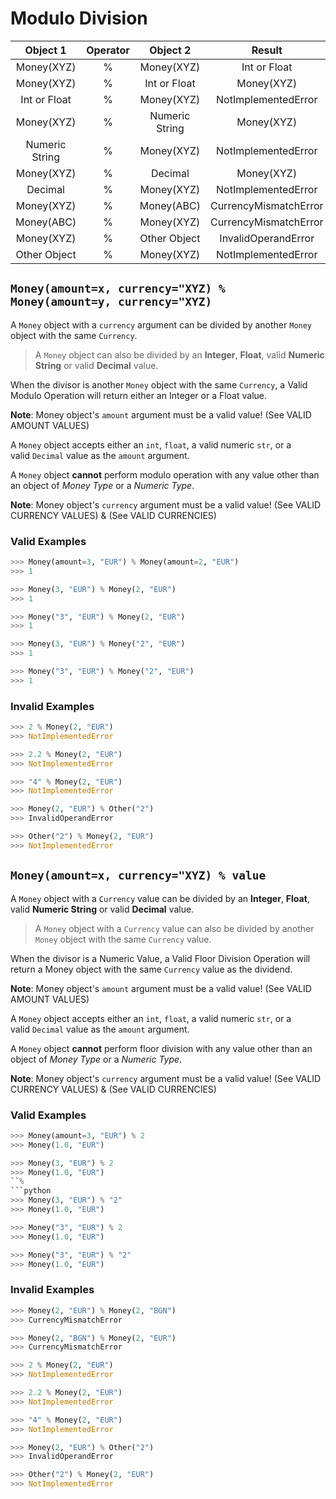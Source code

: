 # Modulo Division

| Object 1 | Operator | Object 2 | Result | Validity |
| :--: | :--: | :--: | :--: | :--: |
| Money(XYZ) | % | Money(XYZ) | Int or Float | Valid |
| Money(XYZ) | % | Int or Float | Money(XYZ) | Valid |
| Int or Float  | % | Money(XYZ) | NotImplementedError | Invalid |
| Money(XYZ) | % | Numeric String | Money(XYZ) | Valid |
| Numeric String  | % | Money(XYZ) | NotImplementedError | Invalid |
| Money(XYZ) | % | Decimal | Money(XYZ) | Valid |
| Decimal  | % | Money(XYZ) | NotImplementedError | Invalid |
| Money(XYZ) | % | Money(ABC) | CurrencyMismatchError | Invalid |
| Money(ABC) | % | Money(XYZ) | CurrencyMismatchError | Invalid |
| Money(XYZ) | % | Other Object | InvalidOperandError | Invalid |
| Other Object | % | Money(XYZ) | NotImplementedError | Invalid |


## `Money(amount=x, currency="XYZ) % Money(amount=y, currency="XYZ)`

A `Money` object with a `currency` argument can be divided by another `Money` object with the same `Currency`.

> A `Money` object can also be divided by an **Integer**, **Float**, valid **Numeric String** or valid **Decimal** value.

When the divisor is another `Money` object with the same `Currency`, a Valid Modulo Operation will return either an Integer or a Float value.

**Note**: Money object's `amount` argument must be a valid value! (See VALID AMOUNT VALUES)

A `Money` object accepts either an `int`, `float`, a valid numeric `str`, or a valid `Decimal` value as the `amount` argument.

A `Money` object **cannot** perform modulo operation with any value other than an object of *Money Type* or a *Numeric Type*.

**Note**: Money object's `currency` argument must be a valid value! (See VALID CURRENCY VALUES) & (See VALID CURRENCIES)

### Valid Examples

```python
>>> Money(amount=3, "EUR") % Money(amount=2, "EUR")
>>> 1
```

```python
>>> Money(3, "EUR") % Money(2, "EUR")
>>> 1
```

```python
>>> Money("3", "EUR") % Money(2, "EUR")
>>> 1
```

```python
>>> Money(3, "EUR") % Money("2", "EUR")
>>> 1
```

```python
>>> Money("3", "EUR") % Money("2", "EUR")
>>> 1
```

### Invalid Examples

```python
>>> 2 % Money(2, "EUR")
>>> NotImplementedError
```

```python
>>> 2.2 % Money(2, "EUR")
>>> NotImplementedError
```

```python
>>> "4" % Money(2, "EUR")
>>> NotImplementedError
```

```python
>>> Money(2, "EUR") % Other("2")
>>> InvalidOperandError
```

```python
>>> Other("2") % Money(2, "EUR")
>>> NotImplementedError
```


## `Money(amount=x, currency="XYZ) % value`

A `Money` object with a `Currency` value can be divided by an **Integer**, **Float**, valid **Numeric String** or valid **Decimal** value.

> A `Money` object with a `Currency` value can also be divided by another `Money` object with the same `Currency` value.

When the divisor is a Numeric Value, a Valid Floor Division Operation will return a Money object with the same `Currency` value as the dividend.

**Note**: Money object's `amount` argument must be a valid value! (See VALID AMOUNT VALUES)

A `Money` object accepts either an `int`, `float`, a valid numeric `str`, or a valid `Decimal` value as the `amount` argument.

A `Money` object **cannot** perform floor division with any value other than an object of *Money Type* or a *Numeric Type*.

**Note**: Money object's `currency` argument must be a valid value! (See VALID CURRENCY VALUES) & (See VALID CURRENCIES)

### Valid Examples

```python
>>> Money(amount=3, "EUR") % 2
>>> Money(1.0, "EUR")
```

```python
>>> Money(3, "EUR") % 2
>>> Money(1.0, "EUR")
``%
```python
>>> Money(3, "EUR") % "2"
>>> Money(1.0, "EUR")
```

```python
>>> Money("3", "EUR") % 2
>>> Money(1.0, "EUR")
```

```python
>>> Money("3", "EUR") % "2"
>>> Money(1.0, "EUR")
```

### Invalid Examples

```python
>>> Money(2, "EUR") % Money(2, "BGN")
>>> CurrencyMismatchError
```

```python
>>> Money(2, "BGN") % Money(2, "EUR")
>>> CurrencyMismatchError
```

```python
>>> 2 % Money(2, "EUR")
>>> NotImplementedError
```

```python
>>> 2.2 % Money(2, "EUR")
>>> NotImplementedError
```

```python
>>> "4" % Money(2, "EUR")
>>> NotImplementedError
```

```python
>>> Money(2, "EUR") % Other("2")
>>> InvalidOperandError
```

```python
>>> Other("2") % Money(2, "EUR")
>>> NotImplementedError
```

